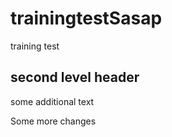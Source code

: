 # trainingtestSasap

training test

## second level header

some additional text

Some more changes
